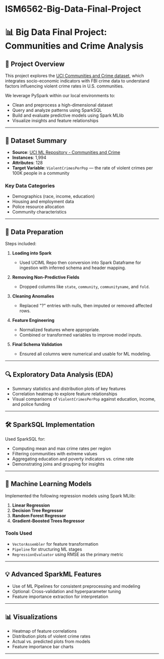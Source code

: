 # ISM6562-Big-Data-Final-Project
# 📊 Big Data Final Project: Communities and Crime Analysis

## 📝 Project Overview

This project explores the [UCI Communities and Crime dataset](https://archive.ics.uci.edu/dataset/183/communities+and+crime), which integrates socio-economic indicators with FBI crime data to understand factors influencing violent crime rates in U.S. communities.

We leverage PySpark within our local environments to:
- Clean and preprocess a high-dimensional dataset
- Query and analyze patterns using SparkSQL
- Build and evaluate predictive models using Spark MLlib
- Visualize insights and feature relationships

---

## 📁 Dataset Summary

- **Source**: [UCI ML Repository - Communities and Crime](https://archive.ics.uci.edu/dataset/183/communities+and+crime)
- **Instances**: 1,994
- **Attributes**: 128
- **Target Variable**: `ViolentCrimesPerPop` — the rate of violent crimes per 100K people in a community

### Key Data Categories
- Demographics (race, income, education)
- Housing and employment data
- Police resource allocation
- Community characteristics

---

## 🔄 Data Preparation

Steps included:

1. **Loading into Spark**
   - Used UCIML Repo then conversion into Spark Dataframe for ingestion with inferred schema and header mapping.

2. **Removing Non-Predictive Fields**
   - Dropped columns like `state`, `community`, `communityname`, and `fold`.

3. **Cleaning Anomalies**
   - Replaced "?" entries with nulls, then imputed or removed affected rows.

4. **Feature Engineering**
   - Normalized features where appropriate.
   - Combined or transformed variables to improve model inputs.

5. **Final Schema Validation**
   - Ensured all columns were numerical and usable for ML modeling.

---

## 🔍 Exploratory Data Analysis (EDA)

- Summary statistics and distribution plots of key features
- Correlation heatmap to explore feature relationships
- Visual comparisons of `ViolentCrimesPerPop` against education, income, and police funding

---

## 🛠 SparkSQL Implementation

Used SparkSQL for:
- Computing mean and max crime rates per region
- Filtering communities with extreme values
- Aggregating education and poverty indicators vs. crime rate
- Demonstrating joins and grouping for insights

---

## 🤖 Machine Learning Models

Implemented the following regression models using Spark MLlib:

1. **Linear Regression**
2. **Decision Tree Regressor**
3. **Random Forest Regressor**
4. **Gradient-Boosted Trees Regressor**

### Tools Used
- `VectorAssembler` for feature transformation
- `Pipeline` for structuring ML stages
- `RegressionEvaluator` using RMSE as the primary metric

---

## 💡 Advanced SparkML Features

- Use of ML Pipelines for consistent preprocessing and modeling
- Optional: Cross-validation and hyperparameter tuning
- Feature importance extraction for interpretation

---

## 📊 Visualizations

- Heatmap of feature correlations
- Distribution plots of violent crime rates
- Actual vs. predicted plots from models
- Feature importance bar charts

---
